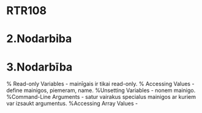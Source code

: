 # RTR108



# 2.Nodarbiba




# 3.Nodarbība
% Read-only Variables - mainīgais ir tikai read-only.
% Accessing Values - define mainigos, piemeram, name.
%Unsetting Variables - nonem mainigo.
%Command-Line Arguments - satur vairakus specialus mainigos ar kuriem var izsaukt argumentus.
%Accessing Array Values - 
